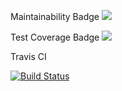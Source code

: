 Maintainability Badge
<a href="https://codeclimate.com/github/Pshon93/php-project-lvl1/maintainability"><img src="https://api.codeclimate.com/v1/badges/39be66b0959264ca6885/maintainability" /></a>

Test Coverage Badge
<a href="https://codeclimate.com/github/Pshon93/php-project-lvl1/test_coverage"><img src="https://api.codeclimate.com/v1/badges/39be66b0959264ca6885/test_coverage" /></a>

Travis CI

[![Build Status](https://travis-ci.org/Pshon93/php-project-lvl1.svg?branch=master)](https://travis-ci.org/Pshon93/php-project-lvl1)
